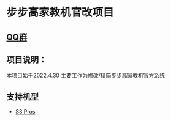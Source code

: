 # 步步高家教机官改项目

## [QQ群](https://jq.qq.com/?_wv=1027&k=XEqlOslZ)

## 项目说明：
本项目始于2022.4.30
主要工作为修改/精简步步高家教机官方系统
  
##  支持机型
- [S3 Pros](S3Pros.md)

